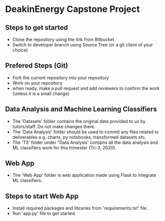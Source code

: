 # DeakinEnergy Capstone Project  

## Steps to get started 
- Clone the repository using the link from Bitbucket
- Switch to developer branch using Source Tree (or a git client of your choice)
  
## Prefered Steps (Git) 
- Fork the current repository into your repository
- Work on your repository
- when ready, make a pull request and add reviewers to confirm the work (unless it is a small change)

## Data Analysis and Machine Learning Classifiers
- The 'Datasets' folder contains the original data provided to us by tutors/staff. Do not make changes there.
- The 'Data Analysis' folder should be used to commit any files related to deliverables e.g. charts, py notebooks, transformed datasets etc.
- The 'T3' folder under "Data Analysis' contains all the data analysis and ML classifiers work for this trimester (Tri-3, 2020).

## Web App
- The 'Web App' folder is web application made using Flask to integrate ML classifiers.

## Steps to start Web App
- Install required packages and libraries from 'requirements.txt' file.
- Run 'app.py' file to get started.

